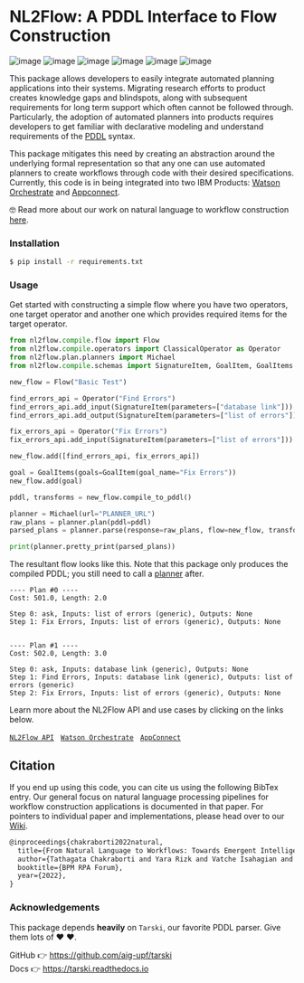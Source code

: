 # NL2Flow: A PDDL Interface to Flow Construction

![image](https://img.shields.io/badge/python-3.7-brightgreen)
![image](https://img.shields.io/badge/tarski-0.8.2-blue)
![image](https://img.shields.io/badge/code%20style-black-black)
![image](https://img.shields.io/badge/linting-pylint-yellow)
![image](https://img.shields.io/badge/linting-flake8-yellow)
![image](https://img.shields.io/badge/typing-mypy-orange)

This package allows developers to easily integrate automated planning applications into their systems. Migrating research efforts to product creates knowledge gaps and blindspots, along with subsequent requirements for long term support which often cannot be followed through. Particularly, the adoption of automated planners into products requires developers to get familiar with declarative modeling and understand requirements of the [PDDL](https://en.wikipedia.org/wiki/Planning_Domain_Definition_Language) syntax. 

This package mitigates this need by creating an abstraction around the underlying formal representation so that any one can use automated planners to create workflows through code with their desired specifications. Currently, this code is in being integrated into two IBM Products: [Watson Orchestrate](https://www.ibm.com/products/watson-orchestrate) and [Appconnect](https://www.ibm.com/cloud/app-connect). 

&#129299; Read more about our work on natural language to workflow construction [here](https://link.springer.com/chapter/10.1007/978-3-031-16168-1_8).

### Installation

```bash
$ pip install -r requirements.txt
```

### Usage

Get started with constructing a simple flow where you have two operators, one target operator and another one which provides required items for the target operator.

```python
from nl2flow.compile.flow import Flow
from nl2flow.compile.operators import ClassicalOperator as Operator
from nl2flow.plan.planners import Michael
from nl2flow.compile.schemas import SignatureItem, GoalItem, GoalItems

new_flow = Flow("Basic Test")

find_errors_api = Operator("Find Errors")
find_errors_api.add_input(SignatureItem(parameters=["database link"]))
find_errors_api.add_output(SignatureItem(parameters=["list of errors"]))

fix_errors_api = Operator("Fix Errors")
fix_errors_api.add_input(SignatureItem(parameters=["list of errors"]))

new_flow.add([find_errors_api, fix_errors_api])

goal = GoalItems(goals=GoalItem(goal_name="Fix Errors"))
new_flow.add(goal)

pddl, transforms = new_flow.compile_to_pddl()

planner = Michael(url="PLANNER_URL")
raw_plans = planner.plan(pddl=pddl)
parsed_plans = planner.parse(response=raw_plans, flow=new_flow, transforms=transforms)

print(planner.pretty_print(parsed_plans))
```

The resultant flow looks like this. Note that this package only produces the compiled PDDL; you still need to call a [planner](nl2flow/plan) after.

```commadline
---- Plan #0 ----
Cost: 501.0, Length: 2.0

Step 0: ask, Inputs: list of errors (generic), Outputs: None
Step 1: Fix Errors, Inputs: list of errors (generic), Outputs: None


---- Plan #1 ----
Cost: 502.0, Length: 3.0

Step 0: ask, Inputs: database link (generic), Outputs: None
Step 1: Find Errors, Inputs: database link (generic), Outputs: list of errors (generic)
Step 2: Fix Errors, Inputs: list of errors (generic), Outputs: None
```

Learn more about the NL2Flow API and use cases by clicking on the links below. 

[`NL2Flow API`](https://github.ibm.com/aicl/nl2flow/wiki/NL2Flow-API) &nbsp;
[`Watson Orchestrate`](https://github.ibm.com/aicl/nl2flow/wiki/Watson-Orchestrate) &nbsp;
[`AppConnect`](https://github.ibm.com/aicl/nl2flow/wiki/AppConnect) 


## Citation

If you end up using this code, you can cite us using the following BibTex entry. Our general focus on natural language processing pipelines for workflow construction applications is documented in that paper. For pointers to individual paper and implementations, please head over to our [Wiki](https://github.ibm.com/aicl/nl2flow/wiki). 

```latex
@inproceedings{chakraborti2022natural,
  title={From Natural Language to Workflows: Towards Emergent Intelligence in Robotic Process Automation},
  author={Tathagata Chakraborti and Yara Rizk and Vatche Isahagian and Burak Aksar and Francesco Fuggitti},
  booktitle={BPM RPA Forum},
  year={2022},
}
```

### Acknowledgements

This package depends **heavily** on `Tarski`, our favorite PDDL parser. Give them lots of &#9829; &#9829;. 

GitHub &#128073; https://github.com/aig-upf/tarski  
Docs &#128073; https://tarski.readthedocs.io



